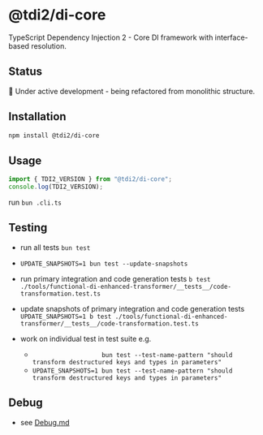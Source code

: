 # @tdi2/di-core

TypeScript Dependency Injection 2 - Core DI framework with interface-based resolution.

## Status

🚧 Under active development - being refactored from monolithic structure.

## Installation

```bash
npm install @tdi2/di-core
```

## Usage

```typescript
import { TDI2_VERSION } from "@tdi2/di-core";
console.log(TDI2_VERSION);
```

run `bun .cli.ts`

## Testing

- run all tests `bun test`
- `UPDATE_SNAPSHOTS=1 bun test --update-snapshots`
- run primary integration and code generation tests `b test ./tools/functional-di-enhanced-transformer/__tests__/code-transformation.test.ts`
- update snapshots of primary integration and code generation tests `UPDATE_SNAPSHOTS=1 b test ./tools/functional-di-enhanced-transformer/__tests__/code-transformation.test.ts`

- work on individual test in test suite e.g.
  - `                   bun test --test-name-pattern "should transform destructured keys and types in parameters"`
  - `UPDATE_SNAPSHOTS=1 bun test --test-name-pattern "should transform destructured keys and types in parameters"`


## Debug
- see [Debug.md](Debug.md)
